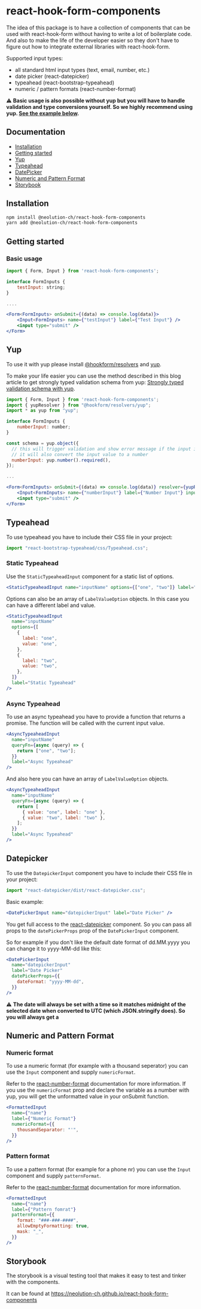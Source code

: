 # react-hook-form-components

The idea of this package is to have a collection of components that can be used with react-hook-form without having to write a lot of boilerplate code.
And also to make the life of the developer easier so they don't have to figure out how to integrate external libraries with react-hook-form.

Supported input types:

- all standard html input types (text, email, number, etc.)
- date picker (react-datepicker)
- typeahead (react-bootstrap-typeahead)
- numeric / pattern formats (react-number-format)

:warning: **Basic usage is also possible without yup but you will have to handle validation and type conversions yourself. So we highly recommend using yup. [See the example below](#usage-with-yup).**

## Documentation

- [Installation](#installation)
- [Getting started](#getting-started)
- [Yup](#usage-with-yup)
- [Typeahead](#typeahead)
- [DatePicker](#datepicker)
- [Numeric and Pattern Format](#numeric-and-pattern-format)
- [Storybook](#storybook)

## Installation

```bash
npm install @neolution-ch/react-hook-form-components
yarn add @neolution-ch/react-hook-form-components
```

## Getting started

### Basic usage

```jsx
import { Form, Input } from 'react-hook-form-components';

interface FormInputs {
    testInput: string;
}

....

<Form<FormInputs> onSubmit={(data) => console.log(data)}>
    <Input<FormInputs> name={"testInput"} label={"Test Input"} />
    <input type="submit" />
</Form>
```

## Yup

To use it with yup please install [@hookform/resolvers](https://www.npmjs.com/package/@hookform/resolvers) and [yup](https://www.npmjs.com/package/yup).

To make your life easier you can use the method described in this blog article to get strongly typed validation schema from yup: [Strongly typed validation schema with yup](https://justin.poehnelt.com/posts/strongly-typed-yup-schema-typescript/).

```jsx
import { Form, Input } from 'react-hook-form-components';
import { yupResolver } from "@hookform/resolvers/yup";
import * as yup from "yup";

interface FormInputs {
    numberInput: number;
}

const schema = yup.object({
  // this will trigger validation and show error message if the input is empty
  // it will also convert the input value to a number
  numberInput: yup.number().required(),
});

...

<Form<FormInputs> onSubmit={(data) => console.log(data)} resolver={yupResolver(schema)}>
    <Input<FormInputs> name={"numberInput"} label={"Number Input"} inputType="number" />
    <input type="submit" />
</Form>
```

## Typeahead

To use typeahead you have to include their CSS file in your project:

```jsx
import "react-bootstrap-typeahead/css/Typeahead.css";
```

### Static Typeahead

Use the `StaticTypeaheadInput` component for a static list of options.

```jsx
<StaticTypeaheadInput name="inputName" options={["one", "two"]} label="Static Typeahead" />
```

Options can also be an array of `LabelValueOption` objects. In this case you can have a different label and value.

```jsx
<StaticTypeaheadInput
  name="inputName"
  options={[
    {
      label: "one",
      value: "one",
    },
    {
      label: "two",
      value: "two",
    },
  ]}
  label="Static Typeahead"
/>
```

### Async Typeahead

To use an async typeahead you have to provide a function that returns a promise. The function will be called with the current input value.

```jsx
<AsyncTypeaheadInput
  name="inputName"
  queryFn={async (query) => {
    return ["one", "two"];
  }}
  label="Async Typeahead"
/>
```

And also here you can have an array of `LabelValueOption` objects.

```jsx
<AsyncTypeaheadInput
  name="inputName"
  queryFn={async (query) => {
    return [
      { value: "one", label: "one" },
      { value: "two", label: "two" },
    ];
  }}
  label="Async Typeahead"
/>
```

## Datepicker

To use the `DatepickerInput` component you have to include their CSS file in your project:

```jsx
import "react-datepicker/dist/react-datepicker.css";
```

Basic example:

```jsx
<DatePickerInput name="datepickerInput" label="Date Picker" />
```

You get full access to the [react-datepicker](https://reactdatepicker.com/) component. So you can pass all props to the `datePickerProps` prop of the `DatePickerInput` component.

So for example if you don't like the default date format of dd.MM.yyyy you can change it to yyyy-MM-dd like this:

```jsx
<DatePickerInput
  name="datepickerInput"
  label="Date Picker"
  datePickerProps={{
    dateFormat: "yyyy-MM-dd",
  }}
/>
```

:warning: **The date will always be set with a time so it matches midnight of the selected date when converted to UTC (which JSON.stringify does). So you will always get a**

## Numeric and Pattern Format

### Numeric format

To use a numeric format (for example with a thousand seperator) you can use the `Input` component and supply `numericFormat`.

Refer to the [react-number-format](https://s-yadav.github.io/react-number-format/docs/numeric_format) documentation for more information. If you use the `numericFormat` prop and declare the variable as a number with yup, you will get the unformatted value in your onSubmit function.

```jsx
<FormattedInput
  name={"name"}
  label={"Numeric Format"}
  numericFormat={{
    thousandSeparator: "'",
  }}
/>
```

### Pattern format

To use a pattern format (for example for a phone nr) you can use the `Input` component and supply `patternFormat`.

Refer to the [react-number-format](https://s-yadav.github.io/react-number-format/docs/pattern_format) documentation for more information.

```jsx
<FormattedInput
  name={"name"}
  label={"Pattern fomrat"}
  patternFormat={{
    format: "###-###-####",
    allowEmptyFormatting: true,
    mask: "_",
  }}
/>
```

## Storybook

The storybook is a visual testing tool that makes it easy to test and tinker with the components.

It can be found at https://neolution-ch.github.io/react-hook-form-components
